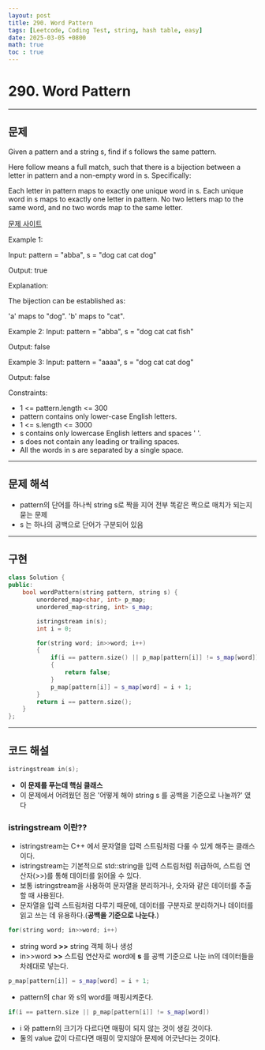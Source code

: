```yaml
---
layout: post
title: 290. Word Pattern
tags: [Leetcode, Coding Test, string, hash table, easy]
date: 2025-03-05 +0800
math: true
toc : true
---
```




# 290. Word Pattern


****


## 문제 

Given a pattern and a string s, find if s follows the same pattern.

Here follow means a full match, such that there is a bijection between a letter in pattern and a non-empty word in s. Specifically:

Each letter in pattern maps to exactly one unique word in s.
Each unique word in s maps to exactly one letter in pattern.
No two letters map to the same word, and no two words map to the same letter.
 
[문제 사이트](https://leetcode.com/problems/word-pattern/description/?envType=study-plan-v2&envId=top-interview-150)

Example 1:

Input: pattern = "abba", s = "dog cat cat dog"

Output: true

Explanation:

The bijection can be established as:

'a' maps to "dog".
'b' maps to "cat".

Example 2:
Input: pattern = "abba", s = "dog cat cat fish"

Output: false


Example 3:
Input: pattern = "aaaa", s = "dog cat cat dog"

Output: false

 

Constraints:

- 1 <= pattern.length <= 300
- pattern contains only lower-case English letters.
- 1 <= s.length <= 3000
- s contains only lowercase English letters and spaces ' '.
- s does not contain any leading or trailing spaces.
- All the words in s are separated by a single space.


****


## 문제 해석
- pattern의 단어를 하나씩 string s로 짝을 지어 전부 똑같은 짝으로 매치가 되는지 묻는 문제
- s 는 하나의 공백으로 단어가 구분되어 있음




****


## 구현


```cpp
class Solution {
public:
    bool wordPattern(string pattern, string s) {
        unordered_map<char, int> p_map;
        unordered_map<string, int> s_map;

        istringstream in(s);
        int i = 0;

        for(string word; in>>word; i++)
        {
            if(i == pattern.size() || p_map[pattern[i]] != s_map[word])
            {
                return false;
            }
            p_map[pattern[i]] = s_map[word] = i + 1;
        }
        return i == pattern.size();
    }
};
```



****


## 코드 해설
```cpp
istringstream in(s);
```
- **이 문제를 푸는데 핵심 클래스**
- 이 문제에서 어려웠던 점은 '어떻게 해야 string s 를 공백을 기준으로 나눌까?' 였다

### istringstream 이란??

- istringstream는 C++ 에서 문자열을 입력 스트림처럼 다룰 수 있게 해주는 클래스이다.
- istringstream는 기본적으로 std::string을 입력 스트림처럼 취급하여, 스트림 연산자(>>)를 통해 데이터를 읽어올 수 있다. 
- 보통 istringstream을 사용하여 문자열을 분리하거나, 숫자와 같은 데이터를 추출할 때 사용된다.
- 문자열을 입력 스트림처럼 다루기 때문에, 데이터를 구분자로 분리하거나 데이터를 읽고 쓰는 데 유용하다.(**공백을 기준으로 나눈다.**)

```cpp
for(string word; in>>word; i++)
```
- string word **>>** string 객체 하나 생성
- in>>word **>>** 스트림 연산자로 word에 **s** 를 공백 기준으로 나눈 in의 데이터들을 차례대로 넣는다.


```cpp
p_map[pattern[i]] = s_map[word] = i + 1;
```
- pattern의 char 와 s의 word를 매핑시켜준다.


```cpp
if(i == pattern.size || p_map[pattern[i]] != s_map[word])
```
- i 와 pattern의 크기가 다르다면 매핑이 되지 않는 것이 생길 것이다.
- 둘의 value 값이 다르다면 매핑이 맞지않아 문제에 어긋난다는 것이다. 